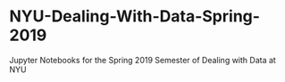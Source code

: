 # NYU-Dealing-With-Data-Spring-2019
Jupyter Notebooks for the Spring 2019 Semester of Dealing with Data at NYU

